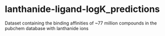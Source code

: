 # lanthanide-ligand-logK_predictions
Dataset containing the binding affinities of ~77 million compounds in the pubchem database with lanthanide ions
